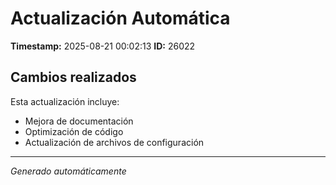 # Actualización Automática

**Timestamp:** 2025-08-21 00:02:13
**ID:** 26022

## Cambios realizados

Esta actualización incluye:
- Mejora de documentación
- Optimización de código
- Actualización de archivos de configuración

---
*Generado automáticamente*
